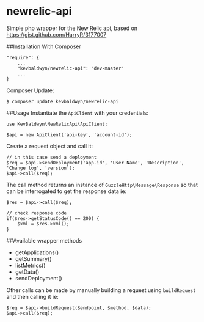 # newrelic-api
Simple php wrapper for the New Relic api, based on https://gist.github.com/HarryR/3177007

##Installation
With Composer

    "require": {
        ...
        "kevbaldwyn/newrelic-api": "dev-master"
        ...
    }

Composer Update:

    $ composer update kevbaldwyn/newrelic-api

##Usage
Instantiate the `ApiClient` with your credentials:

    use KevBaldwyn\NewRelicApi\ApiClient;

    $api = new ApiClient('api-key', 'account-id');


Create a request object and call it:

    // in this case send a deployment
    $req = $api->sendDeployment('app-id', 'User Name', 'Description', 'Change log', 'version');
    $api->call($req);

The call method returns an instance of `GuzzleHttp\Message\Response` so that can be interrogated to get the response data ie:

    $res = $api->call($req);

    // check response code
    if($res->getStatusCode() == 200) {
        $xml = $res->xml();
    }

##Available wrapper methods
- getApplications()
- getSummary()
- listMetrics()
- getData()
- sendDeployment()

Other calls can be made by manually building a request using `buildRequest` and then calling it ie:

    $req = $api->buildRequest($endpoint, $method, $data);
    $api->call($req);